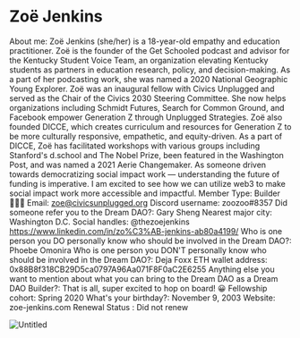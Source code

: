# Zoë Jenkins

About me: Zoë Jenkins (she/her) is a 18-year-old empathy and education practitioner. Zoë is the founder of the Get Schooled podcast and advisor for the Kentucky Student Voice Team, an organization elevating Kentucky students as partners in education research, policy, and decision-making. As a part of her podcasting work, she was named a 2020 National Geographic Young Explorer. Zoë was an inaugural fellow with Civics Unplugged and served as the Chair of the Civics 2030 Steering Committee. She now helps organizations including Schmidt Futures, Search for Common Ground, and Facebook empower Generation Z through Unplugged Strategies. Zoë also founded DICCE, which creates curriculum and resources for Generation Z to be more culturally responsive, empathetic, and equity-driven. As a part of DICCE, Zoë has facilitated workshops with various groups including Stanford's d.school and The Nobel Prize, been featured in the Washington Post, and was named a 2021 Aerie Changemaker.
As someone driven towards democratizing social impact work — understanding the future of funding is imperative. I am excited to see how we can utilize web3 to make social impact work more accessible and impactful.
Member Type: Builder 👷🏾‍♀️
Email: zoe@civicsunplugged.org
Discord username: zoozoo#8357
Did someone refer you to the Dream DAO?: Gary Sheng
Nearest major city: Washington D.C.
Social handles: @thezoejenkins
https://www.linkedin.com/in/zo%C3%AB-jenkins-ab80a4199/
Who is one person you DO personally know who should be involved in the Dream DAO?: Phoebe Omonira
Who is one person you DON'T personally know who should be involved in the Dream DAO?: Deja Foxx
ETH wallet address: 0x88B8f318CB29D5ca0797A96Aa071F8F0aC2E6255
Anything else you want to mention about what you can bring to the Dream DAO as a Dream DAO Builder?: That is all, super excited to hop on board! 😀
Fellowship cohort: Spring 2020
What's your birthday?: November 9, 2003
Website: zoe-jenkins.com
Renewal Status : Did not renew

![Untitled](Zoe%CC%88%20Jenkins%2082346454c63b43e8a2093cb0f45f0af5/Untitled.png)